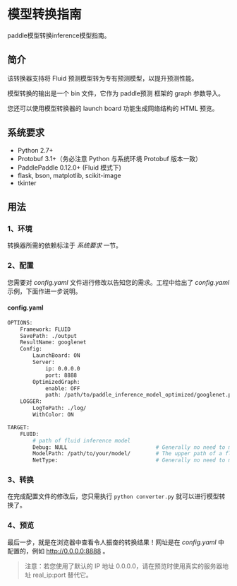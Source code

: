 # 模型转换指南

paddle模型转换inference模型指南。

## 简介

该转换器支持将 Fluid 预测模型转为专有预测模型，以提升预测性能。   

模型转换的输出是一个 bin 文件，它作为 paddle预测 框架的 graph 参数导入。   

您还可以使用模型转换器的 launch board 功能生成网络结构的 HTML 预览。   


## 系统要求

- Python 2.7+
- Protobuf 3.1+（务必注意 Python 与系统环境 Protobuf 版本一致）
- PaddlePaddle 0.12.0+ (Fluid 模式下)
- flask, bson, matplotlib, scikit-image
- tkinter


## 用法

### 1、环境
转换器所需的依赖标注于 *系统要求* 一节。

### 2、配置
您需要对 *config.yaml* 文件进行修改以告知您的需求。工程中给出了 *config.yaml* 示例，下面作进一步说明。

#### config.yaml
```bash
OPTIONS:
    Framework: FLUID
    SavePath: ./output
    ResultName: googlenet
    Config:
        LaunchBoard: ON
        Server:
            ip: 0.0.0.0
            port: 8888
        OptimizedGraph:
            enable: OFF
            path: /path/to/paddle_inference_model_optimized/googlenet.paddle_inference_model.bin.saved
    LOGGER:
        LogToPath: ./log/
        WithColor: ON 

TARGET:
    FLUID:
        # path of fluid inference model
        Debug: NULL                            # Generally no need to modify.
        ModelPath: /path/to/your/model/        # The upper path of a fluid inference model.
        NetType:                               # Generally no need to modify.
```

### 3、转换
在完成配置文件的修改后，您只需执行 ```python converter.py``` 就可以进行模型转换了。


### 4、预览
最后一步，就是在浏览器中查看令人振奋的转换结果！网址是在 *config.yaml* 中配置的，例如 http://0.0.0.0:8888 。

> 注意：若您使用了默认的 IP 地址 0.0.0.0，请在预览时使用真实的服务器地址 real_ip:port 替代它。
